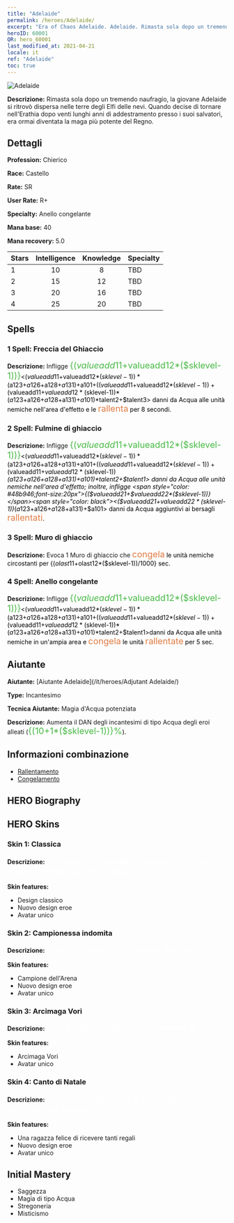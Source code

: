 ```yaml
---
title: "Adelaide"
permalink: /heroes/Adelaide/
excerpt: "Era of Chaos Adelaide. Adelaide. Rimasta sola dopo un tremendo naufragio, la giovane Adelaide si ritrovò dispersa nelle terre degli Elfi delle nevi. Quando decise di tornare nell'Erathia dopo venti lunghi anni di addestramento presso i suoi salvatori, era ormai diventata la maga più potente del Regno."
heroID: 60001
QR: hero_60001
last_modified_at: 2021-04-21
locale: it
ref: "Adelaide"
toc: true
---
```

  ![Adelaide](/images/h/h_Adelaide.jpg)

 **Descrizione:** Rimasta sola dopo un tremendo naufragio, la giovane Adelaide si ritrovò dispersa nelle terre degli Elfi delle nevi. Quando decise di tornare nell'Erathia dopo venti lunghi anni di addestramento presso i suoi salvatori, era ormai diventata la maga più potente del Regno.
## Dettagli
 **Profession:** Chierico

 **Race:** Castello

 **Rate:** SR

 **User Rate:** R+

 **Specialty:** Anello congelante

 **Mana base:** 40

 **Mana recovery:** 5.0


  | Stars   |  Intelligence  |    Knowledge   |      Specialty     |
  |---------|:---------------:|:---------------:|--------------------|
  |    1    | 10 | 8 | TBD |
  |    2    | 15 | 12 | TBD |
  |    3    | 20 | 16 | TBD |
  |    4    | 25 | 20 | TBD |

## Spells
### 1 Spell: Freccia del Ghiaccio
 **Descrizione:** Infligge <span style="color: #48b946;font-size:20px">{($valueadd11+$valueadd12*($sklevel-1))}</span><span style="color: black"><($valueadd11+$valueadd12*($sklevel-1))*($a123+$a126+$a128+$a131)+$a101+(($valueadd11+$valueadd12*($sklevel-1))+($valueadd11+$valueadd12*($sklevel-1))*($a123+$a126+$a128+$a131)+$a101)*$talent2+$talent3> danni da Acqua alle unità nemiche nell'area d'effetto e le <span style="color: #e07c44;font-size:20px">rallenta</span><span style="color: black"> per 8 secondi.

### 2 Spell: Fulmine di ghiaccio
 **Descrizione:** Infligge <span style="color: #48b946;font-size:20px">{($valueadd11+$valueadd12*($sklevel-1))}</span><span style="color: black"><($valueadd11+$valueadd12*($sklevel-1))*($a123+$a126+$a128+$a131)+$a101+(($valueadd11+$valueadd12*($sklevel-1))+($valueadd11+$valueadd12*($sklevel-1))*($a123+$a126+$a128+$a131)+$a101)*$talent2+$talent1> danni da Acqua alle unità nemiche nell'area d'effetto; inoltre, infligge <span style="color: #48b946;font-size:20px">{($valueadd21+$valueadd22*($sklevel-1))}</span><span style="color: black"><($valueadd21+$valueadd22*($sklevel-1))*($a123+$a126+$a128+$a131)+$a101> danni da Acqua aggiuntivi ai bersagli <span style="color: #e07c44;font-size:20px">rallentati</span><span style="color: black">.

### 3 Spell: Muro di ghiaccio
 **Descrizione:** Evoca 1 Muro di ghiaccio che <span style="color: #e07c44;font-size:20px">congela</span><span style="color: black"> le unità nemiche circostanti per {($olast11+$olast12*($sklevel-1))/1000} sec.

### 4 Spell: Anello congelante
 **Descrizione:** Infligge <span style="color: #48b946;font-size:20px">{($valueadd11+$valueadd12*($sklevel-1))}</span><span style="color: black"><($valueadd11+$valueadd12*($sklevel-1))*($a123+$a126+$a128+$a131)+$a101+(($valueadd11+$valueadd12*($sklevel-1))+($valueadd11+$valueadd12*($sklevel-1))*($a123+$a126+$a128+$a131)+$a101)*$talent2+$talent1>danni da Acqua alle unità nemiche in un'ampia area e <span style="color: #e07c44;font-size:20px">congela</span><span style="color: black"> le unità <span style="color: #e07c44;font-size:20px">rallentate</span><span style="color: black"> per 5 sec.


## Aiutante

 **Aiutante:**  [Aiutante Adelaide](/it/heroes/Adjutant Adelaide/) 

 **Type:**  Incantesimo 

 **Tecnica Aiutante:**  Magia d'Acqua potenziata 

 **Descrizione:** Aumenta il DAN degli incantesimi di tipo Acqua degli eroi alleati (<span style="color: #48b946;font-size:20px">{(10+1*($sklevel-1))}%</span><span style="color: black">).

## Informazioni combinazione

* [Rallentamento](/it/combination/Rallentamento/) 
* [Congelamento](/it/combination/Congelamento/) 

## HERO Biography

## HERO Skins
### Skin 1: **Classica**

 **Descrizione:** <span style="color: #ffffff;font-size:20px">Torno dal mio paradiso gelato per scoprire che sono trascorsi interi decenni. </span>

 **Skin features:** 

   - Design classico
   - Nuovo design eroe
   - Avatar unico

### Skin 2: **Campionessa indomita**

 **Descrizione:** <span style="color: #ffffff;font-size:20px">Eroe tra gli eroi... Campione dell'Arena! </span>

 **Skin features:** 

   - Campione dell'Arena
   - Nuovo design eroe
   - Avatar unico

### Skin 3: **Arcimaga Vori**

 **Descrizione:** <span style="color: #ffffff;font-size:20px">Non esiste vittoria contro l'inverno di Vori.</span>

 **Skin features:** 

   - Arcimaga Vori
   - Avatar unico

### Skin 4: **Canto di Natale**

 **Descrizione:** <span style="color: #ffffff;font-size:20px">Dopo un lungo anno, è ora di lasciare che sia il cuore a parlare.</span>

 **Skin features:** 

   - Una ragazza felice di ricevere tanti regali
   - Nuovo design eroe
   - Avatar unico


## Initial Mastery
   - Saggezza
   - Magia di tipo Acqua
   - Stregoneria
   - Misticismo
